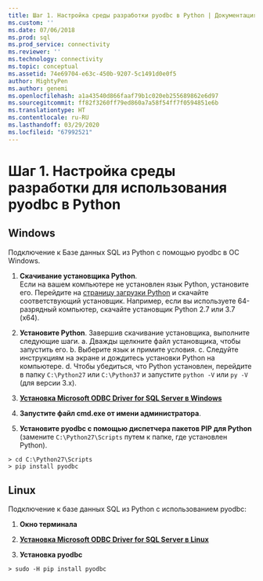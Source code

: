 ```yaml
---
title: Шаг 1. Настройка среды разработки pyodbc в Python | Документация Майкрософт
ms.custom: ''
ms.date: 07/06/2018
ms.prod: sql
ms.prod_service: connectivity
ms.reviewer: ''
ms.technology: connectivity
ms.topic: conceptual
ms.assetid: 74e69704-e63c-450b-9207-5c1491d0e0f5
author: MightyPen
ms.author: genemi
ms.openlocfilehash: a1a43540d866faaf79b1c020eb255689862e6d97
ms.sourcegitcommit: ff82f3260ff79ed860a7a58f54ff7f0594851e6b
ms.translationtype: HT
ms.contentlocale: ru-RU
ms.lasthandoff: 03/29/2020
ms.locfileid: "67992521"
---
```

# <a name="step-1-configure-development-environment-for-pyodbc-python-development"></a>Шаг 1. Настройка среды разработки для использования pyodbc в Python

## <a name="windows"></a>Windows  
Подключение к Базе данных SQL из Python с помощью pyodbc в ОС Windows.
  
1. **Скачивание установщика Python**.  
  Если на вашем компьютере не установлен язык Python, установите его. Перейдите на [страницу загрузки Python](https://www.python.org/downloads/windows/) и скачайте соответствующий установщик. Например, если вы используете 64-разрядный компьютер, скачайте установщик Python 2.7 или 3.7 (x64).  
  
2. **Установите Python**.  Завершив скачивание установщика, выполните следующие шаги. a. Дважды щелкните файл установщика, чтобы запустить его. b. Выберите язык и примите условия. c. Следуйте инструкциям на экране и дождитесь установки Python на компьютере. d. Чтобы убедиться, что Python установлен, перейдите в папку `C:\Python27` или `C:\Python37` и запустите `python -V` или `py -V` (для версии 3.x). 
      
3. [**Установка Microsoft ODBC Driver for SQL Server в Windows**](../../odbc/windows/system-requirements-installation-and-driver-files.md#installing-microsoft-odbc-driver-for-sql-server)
  
4. **Запустите файл cmd.exe от имени администратора**.     

5. **Установите pyodbc с помощью диспетчера пакетов PIP для Python** (замените `C:\Python27\Scripts` путем к папке, где установлен Python).
```  
> cd C:\Python27\Scripts  
> pip install pyodbc  
```  

  
## <a name="linux"></a>Linux 
Подключение к базе данных SQL из Python с использованием pyodbc:
  
1. **Окно терминала**  

2. [**Установка Microsoft ODBC Driver for SQL Server в Linux**](../../odbc/linux-mac/installing-the-microsoft-odbc-driver-for-sql-server.md)

3.  **Установка pyodbc**  
```  
> sudo -H pip install pyodbc
```
